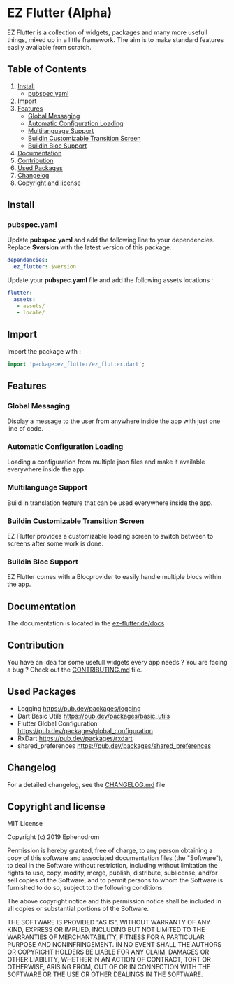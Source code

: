 # EZ Flutter (Alpha)

EZ Flutter is a collection of widgets, packages and many more usefull things, mixed up in a little framework. The aim is to make standard features easily available from scratch.

## Table of Contents

1. [Install](#install)
   * [pubspec.yaml](#pubspec.yaml)
2. [Import](#import)
3. [Features](#features)
   * [Global Messaging](#global-messaging)
   * [Automatic Configuration Loading](#automatic-configuration-loading)
   * [Multilanguage Support](#multilanguage-support)
   * [Buildin Customizable Transition Screen](#buildin-customizable-transition-screen)
   * [Buildin Bloc Support](#buildin-bloc-support)
4. [Documentation](#documentation)
5. [Contribution](#contribution)
6. [Used Packages](#used-packages)
7. [Changelog](#changelog)
8. [Copyright and license](#copyright-and-license)

## Install

### pubspec.yaml

Update **pubspec.yaml** and add the following line to your dependencies. Replace **$version** with the latest version of this package.

```yaml
dependencies:
  ez_flutter: $version
```

Update your **pubspec.yaml** file and add the following assets locations :

```yaml
flutter:
  assets:
   - assets/
   - locale/
```

## Import

Import the package with :

```dart
import 'package:ez_flutter/ez_flutter.dart';
```

## Features

### Global Messaging

Display a message to the user from anywhere inside the app with just one line of code.

### Automatic Configuration Loading

Loading a configuration from multiple json files and make it available everywhere inside the app.

### Multilanguage Support

Build in translation feature that can be used everywhere inside the app.

### Buildin Customizable Transition Screen

EZ Flutter provides a customizable loading screen to switch between to screens after some work is done.

### Buildin Bloc Support

EZ Flutter comes with a Blocprovider to easily handle multiple blocs within the app.

## Documentation

The documentation is located in the [ez-flutter.de/docs](https://ez-flutter.de/docs)

## Contribution

You have an idea for some usefull widgets every app needs ? You are facing a bug ? Check out the [CONTRIBUTING.md](CONTRIBUTING.md) file.

## Used Packages

* Logging <https://pub.dev/packages/logging>
* Dart Basic Utils <https://pub.dev/packages/basic_utils>
* Flutter Global Configuration <https://pub.dev/packages/global_configuration>
* RxDart <https://pub.dev/packages/rxdart>
* shared_preferences <https://pub.dev/packages/shared_preferences>

## Changelog

For a detailed changelog, see the [CHANGELOG.md](CHANGELOG.md) file

## Copyright and license

MIT License

Copyright (c) 2019 Ephenodrom

Permission is hereby granted, free of charge, to any person obtaining a copy
of this software and associated documentation files (the "Software"), to deal
in the Software without restriction, including without limitation the rights
to use, copy, modify, merge, publish, distribute, sublicense, and/or sell
copies of the Software, and to permit persons to whom the Software is
furnished to do so, subject to the following conditions:

The above copyright notice and this permission notice shall be included in all
copies or substantial portions of the Software.

THE SOFTWARE IS PROVIDED "AS IS", WITHOUT WARRANTY OF ANY KIND, EXPRESS OR
IMPLIED, INCLUDING BUT NOT LIMITED TO THE WARRANTIES OF MERCHANTABILITY,
FITNESS FOR A PARTICULAR PURPOSE AND NONINFRINGEMENT. IN NO EVENT SHALL THE
AUTHORS OR COPYRIGHT HOLDERS BE LIABLE FOR ANY CLAIM, DAMAGES OR OTHER
LIABILITY, WHETHER IN AN ACTION OF CONTRACT, TORT OR OTHERWISE, ARISING FROM,
OUT OF OR IN CONNECTION WITH THE SOFTWARE OR THE USE OR OTHER DEALINGS IN THE
SOFTWARE.
